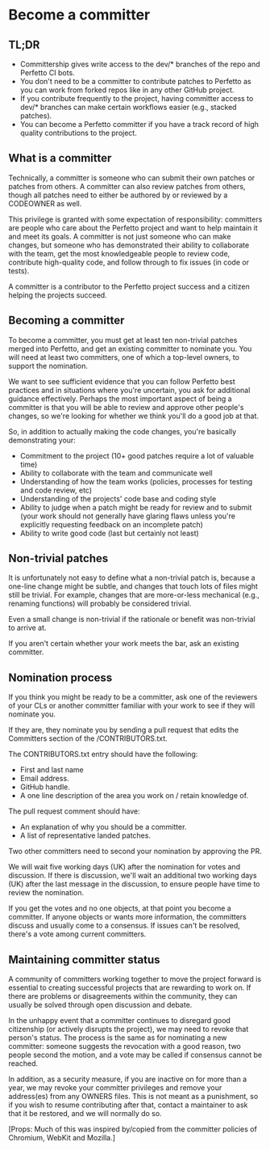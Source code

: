 # Become a committer

## TL;DR

- Committership gives write access to the dev/* branches of the repo and
  Perfetto CI bots.
- You don't need to be a committer to contribute patches to Perfetto as you can
  work from forked repos like in any other GitHub project.
- If you contribute frequently to the project, having committer access to dev/*
  branches can make certain workflows easier (e.g., stacked patches).
- You can become a Perfetto committer if you have a track record of high quality
  contributions to the project.

## What is a committer

Technically, a committer is someone who can submit their own patches or patches
from others. A committer can also review patches from others, though all patches
need to either be authored by or reviewed by a CODEOWNER as well.

This privilege is granted with some expectation of responsibility: committers
are people who care about the Perfetto project and want to help maintain it and
meet its goals. A committer is not just someone who can make changes, but
someone who has demonstrated their ability to collaborate with the team, get the
most knowledgeable people to review code, contribute high-quality code, and
follow through to fix issues (in code or tests).

A committer is a contributor to the Perfetto project success and a citizen
helping the projects succeed.

## Becoming a committer

To become a committer, you must get at least ten non-trivial patches merged into
Perfetto, and get an existing committer to nominate you. You will need at least
two committers, one of which a top-level owners, to support the nomination.

We want to see sufficient evidence that you can follow Perfetto best practices
and in situations where you're uncertain, you ask for additional guidance
effectively. Perhaps the most important aspect of being a committer is that you
will be able to review and approve other people's changes, so we're looking for
whether we think you'll do a good job at that.

So, in addition to actually making the code changes, you're basically
demonstrating your:

- Commitment to the project (10+ good patches require a lot of valuable time)
- Ability to collaborate with the team and communicate well
- Understanding of how the team works (policies, processes for testing and code
review, etc)
- Understanding of the projects' code base and coding style
- Ability to judge when a patch might be ready for review and to submit (your
work should not generally have glaring flaws unless you're explicitly requesting
feedback on an incomplete patch)
- Ability to write good code (last but certainly not least)

## Non-trivial patches

It is unfortunately not easy to define what a non-trivial patch is, because
a one-line change might be subtle, and changes that touch lots of files might
still be trivial. For example, changes that are more-or-less mechanical
(e.g., renaming functions) will probably be considered trivial.

Even a small change is non-trivial if the rationale or benefit was non-trivial
to arrive at.

If you aren't certain whether your work meets the bar, ask an existing
committer.

## Nomination process

If you think you might be ready to be a committer, ask one of the reviewers of
your CLs or another committer familiar with your work to see if they will
nominate you.

If they are, they nominate you by sending a pull request that edits the
Committers section of the /CONTRIBUTORS.txt.

The CONTRIBUTORS.txt entry should have the following:

- First and last name
- Email address.
- GitHub handle.
- A one line description of the area you work on / retain knowledge of.

The pull request comment should have:

- An explanation of why you should be a committer.
- A list of representative landed patches.

Two other committers need to second your nomination by approving the PR.

We will wait five working days (UK) after the nomination for votes and
discussion. If there is discussion, we'll wait an additional two working days
(UK) after the last message in the discussion, to ensure people have time to
review the nomination.

If you get the votes and no one objects, at that point you become a committer.
If anyone objects or wants more information, the committers discuss and usually
come to a consensus. If issues can't be resolved, there's a vote among current
committers.

## Maintaining committer status

A community of committers working together to move the project forward is
essential to creating successful projects that are rewarding to work on. If
there are problems or disagreements within the community, they can usually be
solved through open discussion and debate.

In the unhappy event that a committer continues to disregard good citizenship
(or actively disrupts the project), we may need to revoke that person's status.
The process is the same as for nominating a new committer: someone suggests the
revocation with a good reason, two people second the motion, and a vote may be
called if consensus cannot be reached.

In addition, as a security measure, if you are inactive on for more than
a year, we may revoke your committer privileges and remove your address(es)
from any OWNERS files. This is not meant as a punishment, so if you wish to
resume contributing after that, contact a maintainer to ask that it be restored,
and we will normally do so.

[Props: Much of this was inspired by/copied from the committer policies of
Chromium, WebKit and Mozilla.]

